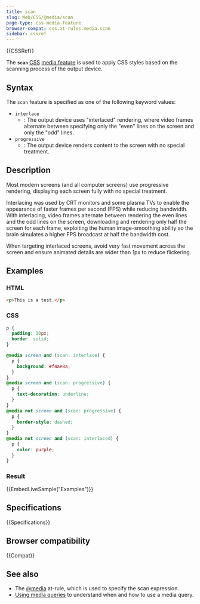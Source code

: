 ```yaml
---
title: scan
slug: Web/CSS/@media/scan
page-type: css-media-feature
browser-compat: css.at-rules.media.scan
sidebar: cssref
---
```


{{CSSRef}}

The **`scan`** [CSS](/en-US/docs/Web/CSS) [media feature](/en-US/docs/Web/CSS/@media#media_features) is used to apply CSS styles based on the scanning process of the output device.

## Syntax

The `scan` feature is specified as one of the following keyword values:

- `interlace`
  - : The output device uses "interlaced" rendering, where video frames alternate between specifying only the "even" lines on the screen and only the "odd" lines.
- `progressive`
  - : The output device renders content to the screen with no special treatment.

## Description

Most modern screens (and all computer screens) use progressive rendering, displaying each screen fully with no special treatment.

Interlacing was used by CRT monitors and some plasma TVs to enable the appearance of faster frames per second (FPS) while reducing bandwidth. With interlacing, video frames alternate between rendering the even lines and the odd lines on the screen, downloading and rendering only half the screen for each frame, exploiting the human image-smoothing ability so the brain simulates a higher FPS broadcast at half the bandwidth cost.

When targeting interlaced screens, avoid very fast movement across the screen and ensure animated details are wider than 1px to reduce flickering.

## Examples

### HTML

```html
<p>This is a test.</p>
```

### CSS

```css
p {
  padding: 10px;
  border: solid;
}

@media screen and (scan: interlace) {
  p {
    background: #f4ae8a;
  }
}
@media screen and (scan: progressive) {
  p {
    text-decoration: underline;
  }
}
@media not screen and (scan: progressive) {
  p {
    border-style: dashed;
  }
}
@media not screen and (scan: interlaced) {
  p {
    color: purple;
  }
}
```

### Result

{{EmbedLiveSample("Examples")}}

## Specifications

{{Specifications}}

## Browser compatibility

{{Compat}}

## See also

- The [@media](/en-US/docs/Web/CSS/@media) at-rule, which is used to specify the scan expression.
- [Using media queries](/en-US/docs/Web/CSS/CSS_media_queries/Using_media_queries) to understand when and how to use a media query.
